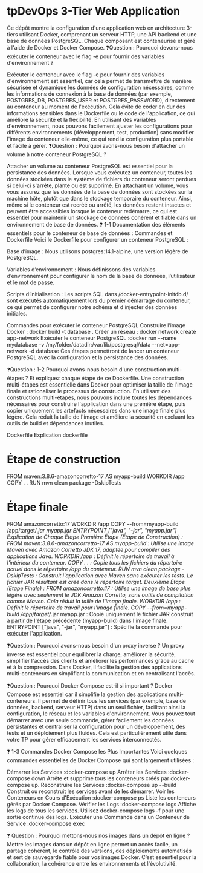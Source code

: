 # tpDevOps 3-Tier Web Application 
Ce dépôt montre la configuration d'une application web en architecture 3-tiers utilisant Docker, comprenant un serveur HTTP, une API backend et une base de données PostgreSQL. Chaque composant est conteneurisé et géré à l'aide de Docker et Docker Compose.
❓Question : Pourquoi devons-nous exécuter le conteneur avec le flag -e pour fournir des variables d'environnement ?

 Exécuter le conteneur avec le flag -e pour fournir des variables d'environnement est essentiel, car cela permet de transmettre de manière sécurisée et dynamique les données de configuration nécessaires, comme les informations de connexion à la base de données (par exemple, POSTGRES_DB, POSTGRES_USER et POSTGRES_PASSWORD), directement au conteneur au moment de l'exécution. Cela évite de coder en dur des informations sensibles dans le Dockerfile ou le code de l'application, ce qui améliore la sécurité et la flexibilité. En utilisant des variables d'environnement, nous pouvons facilement ajuster les configurations pour différents environnements (développement, test, production) sans modifier l'image du conteneur elle-même, ce qui rend la configuration plus portable et facile à gérer.
 ❓Question : Pourquoi avons-nous besoin d'attacher un volume à notre conteneur PostgreSQL ?

  Attacher un volume au conteneur PostgreSQL est essentiel pour la persistance des données. Lorsque vous exécutez un conteneur, toutes les données stockées dans le système de fichiers du conteneur seront perdues si celui-ci s'arrête, plante ou est supprimé. En attachant un volume, vous vous assurez que les données de la base de données sont stockées sur la machine hôte, plutôt que dans le stockage temporaire du conteneur. Ainsi, même si le conteneur est recréé ou arrêté, les données restent intactes et peuvent être accessibles lorsque le conteneur redémarre, ce qui est essentiel pour maintenir un stockage de données cohérent et fiable dans un environnement de base de données.
  ❓ 1-1 Documentation des éléments essentiels pour le conteneur de base de données : Commandes et Dockerfile
     Voici le Dockerfile pour configurer un conteneur PostgreSQL :

Base d’image : Nous utilisons postgres:14.1-alpine, une version légère de PostgreSQL.

Variables d’environnement : Nous définissons des variables d’environnement pour configurer le nom de la base de données, l’utilisateur et le mot de passe.

Scripts d’initialisation : Les scripts SQL dans /docker-entrypoint-initdb.d/ sont exécutés automatiquement lors du premier démarrage du conteneur, ce qui permet de configurer notre schéma et d'injecter des données initiales.

Commandes pour exécuter le conteneur PostgreSQL
Construire l’image Docker : docker build -t database .
Créer un réseau : docker network create app-network
Exécuter le conteneur PostgreSQL :docker run --name mydatabase -v /my/folder/datadir:/var/lib/postgresql/data --net=app-network -d database
Ces étapes permettront de lancer un conteneur PostgreSQL avec la configuration et la persistance des données.

❓Question : 1-2 Pourquoi avons-nous besoin d'une construction multi-étapes ? Et expliquez chaque étape de ce Dockerfile.
  Une construction multi-étapes est essentielle dans Docker pour optimiser la taille de l'image finale et rationaliser le processus de construction. En utilisant des constructions multi-étapes, nous pouvons inclure toutes les dépendances nécessaires pour construire l'application dans une première étape, puis copier uniquement les artefacts nécessaires dans une image finale plus légère. Cela réduit la taille de l'image et améliore la sécurité en excluant les outils de build et dépendances inutiles.

Dockerfile Explication
dockerfile
# Étape de construction
FROM maven:3.8.6-amazoncorretto-17 AS myapp-build
WORKDIR /app
COPY . .
RUN mvn clean package -DskipTests

# Étape finale
FROM amazoncorretto:17
WORKDIR /app
COPY --from=myapp-build /app/target/*.jar myapp.jar
ENTRYPOINT ["java", "-jar", "myapp.jar"]
Explication de Chaque Étape
Première Étape (Étape de Construction) :
FROM maven:3.8.6-amazoncorretto-17 AS myapp-build : Utilise une image Maven avec Amazon Corretto JDK 17, adaptée pour compiler des applications Java.
WORKDIR /app : Définit le répertoire de travail à l'intérieur du conteneur.
COPY . . : Copie tous les fichiers du répertoire actuel dans le répertoire /app du conteneur.
RUN mvn clean package -DskipTests : Construit l'application avec Maven sans exécuter les tests. Le fichier JAR résultant est créé dans le répertoire target.
Deuxième Étape (Étape Finale) :
FROM amazoncorretto:17 : Utilise une image de base plus légère avec seulement le JDK Amazon Corretto, sans outils de compilation comme Maven. Cela réduit la taille de l'image finale.
WORKDIR /app : Définit le répertoire de travail pour l'image finale.
COPY --from=myapp-build /app/target/*.jar myapp.jar : Copie uniquement le fichier JAR construit à partir de l'étape précédente (myapp-build) dans l'image finale.
ENTRYPOINT ["java", "-jar", "myapp.jar"] : Spécifie la commande pour exécuter l'application.

❓Question : Pourquoi avons-nous besoin d'un proxy inverse ?
Un proxy inverse est essentiel pour équilibrer la charge, améliorer la sécurité, simplifier l'accès des clients et améliorer les performances grâce au cache et à la compression. Dans Docker, il facilite la gestion des applications multi-conteneurs en simplifiant la communication et en centralisant l'accès.

❓Question : Pourquoi Docker Compose est-il si important ?
  Docker Compose est essentiel car il simplifie la gestion des applications multi-conteneurs. Il permet de définir tous les services (par exemple, base de données, backend, serveur HTTP) dans un seul fichier, facilitant ainsi la configuration, le réseau et les variables d'environnement. Vous pouvez tout démarrer avec une seule commande, gérer facilement les données persistantes et centraliser la configuration pour un développement, des tests et un déploiement plus fluides. Cela est particulièrement utile dans votre TP pour gérer efficacement les services interconnectés.

❓ 1-3 Commandes Docker Compose les Plus Importantes
  Voici quelques commandes essentielles de Docker Compose qui sont largement utilisées :

Démarrer les Services :docker-compose up
Arrêter les Services  :docker-compose down
Arrête et supprime tous les conteneurs créés par docker-compose up.
Reconstruire les Services :docker-compose up --build
Construit ou reconstruit les services avant de les démarrer.
Voir les Conteneurs en Cours d'Exécution :docker-compose ps
Liste les conteneurs gérés par Docker Compose.
Vérifier les Logs :docker-compose logs
Affiche les logs de tous les services. Utilisez docker-compose logs -f pour une sortie continue des logs.
Exécuter une Commande dans un Conteneur de Service :docker-compose exec <nom-du-service> <commande>

❓ Question : Pourquoi mettons-nous nos images dans un dépôt en ligne ?
  Mettre les images dans un dépôt en ligne permet un accès facile, un partage cohérent, le contrôle des versions, des déploiements automatisés et sert de sauvegarde fiable pour vos images Docker. C’est essentiel pour la collaboration, la cohérence entre les environnements et l'évolutivité.

